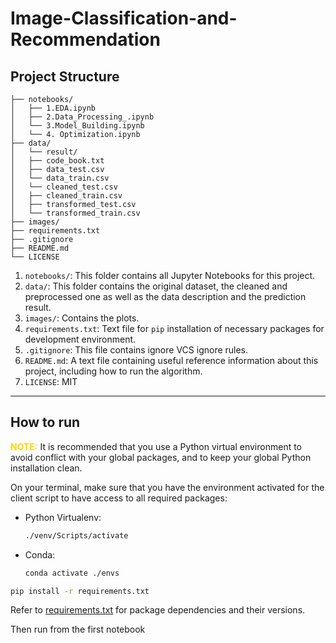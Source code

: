 # Image-Classification-and-Recommendation

## Project Structure


```
├── notebooks/
│   ├── 1.EDA.ipynb
│   ├── 2.Data_Processing_.ipynb
│   └── 3.Model_Building.ipynb
│   └── 4. Optimization.ipynb
├── data/
│   └── result/
│   ├── code_book.txt
│   ├── data_test.csv
│   └── data_train.csv
│   └── cleaned_test.csv
│   ├── cleaned_train.csv
│   ├── transformed_test.csv
│   └── transformed_train.csv
├── images/
├── requirements.txt
├── .gitignore
├── README.md
└── LICENSE
```

1. `notebooks/`: This folder contains all Jupyter Notebooks for this project.
2. `data/`: This folder contains the original dataset, the cleaned and preprocessed one as well as the data description and the prediction result. 
3. `images/`: Contains the plots.
4. `requirements.txt`: Text file for `pip` installation of necessary packages for development environment.
5. `.gitignore`: This file contains ignore VCS ignore rules.
6. `README.md`: A text file containing useful reference information about this project, including how to run the algorithm.
7. `LICENSE`: MIT

---


## How to run

<span style="color:gold">**NOTE:**</span> It is recommended that you use a Python virtual environment to avoid conflict with your global packages, and to keep your global Python installation clean. 

On your terminal, make sure that you have the environment activated for the client script to have access to all required packages:

- Python Virtualenv:

   ```bash
   ./venv/Scripts/activate
   ```

- Conda:

   ```bash
   conda activate ./envs
   ```


```bash
pip install -r requirements.txt
```

Refer to [requirements.txt](requirements.txt) for package dependencies and their versions.

Then run from the first notebook